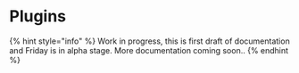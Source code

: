 # Plugins

{% hint style="info" %}
Work in progress, this is first draft of documentation and Friday is in alpha stage. More documentation coming soon..
{% endhint %}


